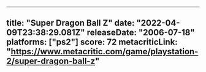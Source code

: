 
---
title: "Super Dragon Ball Z"
date: "2022-04-09T23:38:29.081Z"
releaseDate: "2006-07-18"
platforms: ["ps2"]
score: 72
metacriticLink: "https://www.metacritic.com/game/playstation-2/super-dragon-ball-z"
---
